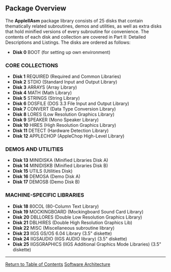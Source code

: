 ## Package Overview

The **AppleIIAsm** package library consists of 25 disks that contain thematically related subroutines, demos and utilities, as well as extra disks that hold minified versions of every subroutine for convenience. The contents of each disk and collection are covered in Part II: Detailed Descriptions and Listings. The disks are ordered as follows:

- **Disk 0**	BOOT (for setting up own environment)

### CORE COLLECTIONS

 - **Disk 1**	REQUIRED (Required and Common Libraries)
 - **Disk 2**	STDIO (Standard Input and Output Library)
 - **Disk 3**	ARRAYS (Array Library) 
 - **Disk 4**	MATH (Math Library) 
 - **Disk 5**	STRINGS (String Library)
 - **Disk 6**	DOSFILE (DOS 3.3 File Input and Output Library)
 - **Disk 7**	CONVERT (Data Type Conversion Library)
 - **Disk 8**	LORES (Low Resolution Graphics Library)
 - **Disk 9**	SPEAKER (Mono Speaker Library)
 - **Disk 10**	HIRES (High Resolution Graphics Library)
 - **Disk 11**	DETECT (Hardware Detection Library)
 - **Disk 12**	APPLECHOP (AppleChop High-Level Library)

### DEMOS AND UTILITIES

 - **Disk 13**	MINIDISKA (Minified Libraries Disk A)
 - **Disk 14**	MINIDISKB (Minified Libraries Disk B)
 - **Disk 15**	UTILS (Utilities Disk)
 - **Disk 16**	DEMOSA (Demo Disk A)
 - **Disk 17**	DEMOSB (Demo Disk B)

### MACHINE-SPECIFIC LIBRARIES

 - **Disk 18**	80COL (80-Column Text Library)
 - **Disk 19**	MOCKINGBOARD (Mockingboard Sound Card Library)
 - **Disk 20**	DBLLORES (Double Low Resolution Graphics Library)
 - **Disk 21**	DBLHIRES (Double High Resolution Graphics Lib)
 - **Disk 22**	 MISC (Miscellaneous subroutine library)
 - **Disk 23**	IIGS GS/OS 6.04 Library (3.5" diskette)
 - **Disk 24**	IIGSAUDIO (IIGS AUDIO library) (3.5" diskette)
 - **Disk 25**	IIGSGRAPHICS (IIGS Additional Graphics Mode Libraries) (3.5" diskette)



---





[Return to Table of Contents](0.0%20Title_to_TOC)
[Software Architecture](4.0%20Software_Architecture.md)